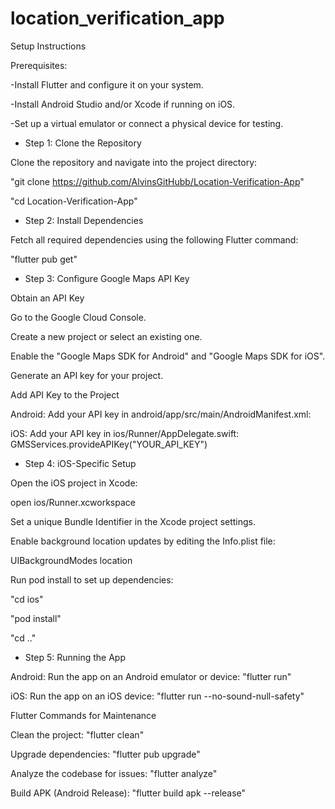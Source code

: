 # location_verification_app
Setup Instructions

Prerequisites:

-Install Flutter and configure it on your system.

-Install Android Studio and/or Xcode if running on iOS.

-Set up a virtual emulator or connect a physical device for testing.

* Step 1: Clone the Repository

Clone the repository and navigate into the project directory:

"git clone https://github.com/AlvinsGitHubb/Location-Verification-App"

"cd Location-Verification-App"

* Step 2: Install Dependencies

Fetch all required dependencies using the following Flutter command:

"flutter pub get"

* Step 3: Configure Google Maps API Key

Obtain an API Key

Go to the Google Cloud Console.

Create a new project or select an existing one.

Enable the "Google Maps SDK for Android" and "Google Maps SDK for iOS".

Generate an API key for your project.

Add API Key to the Project

Android:
Add your API key in android/app/src/main/AndroidManifest.xml:
<meta-data
    android:name="com.google.android.geo.API_KEY"
    android:value="YOUR_API_KEY"/>

iOS:
Add your API key in ios/Runner/AppDelegate.swift:
GMSServices.provideAPIKey("YOUR_API_KEY")

* Step 4: iOS-Specific Setup

Open the iOS project in Xcode:

open ios/Runner.xcworkspace

Set a unique Bundle Identifier in the Xcode project settings.

Enable background location updates by editing the Info.plist file:

<key>UIBackgroundModes</key>
<array>
    <string>location</string>
</array>

Run pod install to set up dependencies:

"cd ios"

"pod install"

"cd .."

* Step 5: Running the App

Android:
Run the app on an Android emulator or device:
"flutter run"

iOS:
Run the app on an iOS device:
"flutter run --no-sound-null-safety"

Flutter Commands for Maintenance

Clean the project:
"flutter clean"

Upgrade dependencies:
"flutter pub upgrade"

Analyze the codebase for issues:
"flutter analyze"

Build APK (Android Release):
"flutter build apk --release"

